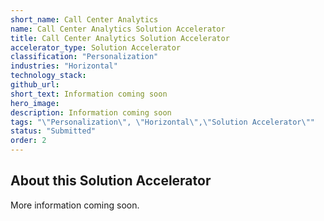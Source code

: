 ```yaml
---
short_name: Call Center Analytics
name: Call Center Analytics Solution Accelerator
title: Call Center Analytics Solution Accelerator
accelerator_type: Solution Accelerator
classification: "Personalization"
industries: "Horizontal"
technology_stack: 
github_url: 
short_text: Information coming soon
hero_image: 
description: Information coming soon
tags: "\"Personalization\", \"Horizontal\",\"Solution Accelerator\""
status: "Submitted"
order: 2
---
```

## About this Solution Accelerator

More information coming soon.
